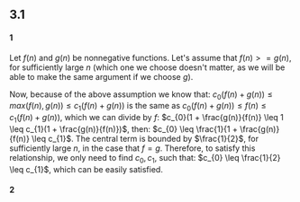 ## 3.1

#### 1
Let $f(n)$ and $g(n)$ be nonnegative functions. Let's assume that $f(n) >= g(n)$,
for sufficiently large $n$ (which one we choose doesn't matter, as we will be able
to make the same argument if we choose $g$).

Now, because of the above assumption we know that:
$c_{0}(f(n) + g(n)) \leq max(f(n), g(n)) \leq c_{1}(f(n) + g(n))$ is the same as
$c_{0}(f(n) + g(n)) \leq f(n) \leq c_{1}(f(n) + g(n))$, which we can divide by $f$:
$c_{0}(1 + \frac{g(n)}{f(n)} \leq 1 \leq c_{1}(1 + \frac{g(n)}{f(n)})$, then:
$c_{0} \leq \frac{1}{1 + \frac{g(n)}{f(n)} \leq c_{1}$. The central term is bounded
by $\frac{1}{2}$, for sufficiently large $n$, in the case that $f = g$.
Therefore, to satisfy this relationship, we only need to find $c_{0}, c_{1}$, such that:
$c_{0} \leq \frac{1}{2} \leq c_{1}$, which can be easily satisfied.


#### 2
